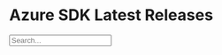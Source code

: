 # Azure SDK Latest Releases

<input class="form-control" id="myInput" type="text" placeholder="Search...">
<br>